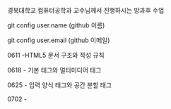 경북대학교 컴퓨터공학과 교수님께서 진행하시는 방과후 수업


git config user.name (github 이름)

git config user.email (github 이메일)


0611 -HTML5 문서 구조와 작성 규칙

0618 - 기본 태그와 멀티미디어 태그

0625 - 입력 양식 태그와 공간 분할 태그

0702 - 
